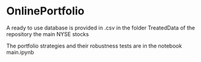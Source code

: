 # OnlinePortfolio

A ready to use database is provided in .csv in the folder TreatedData of the repository the main NYSE stocks

The portfolio strategies and their robustness tests are in the notebook main.ipynb
